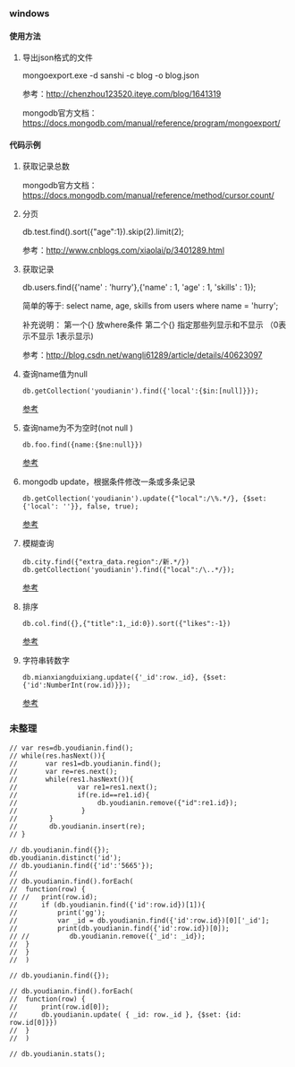 ### windows

#### 使用方法

1. 导出json格式的文件

    mongoexport.exe -d sanshi -c blog -o blog.json
    
    参考：http://chenzhou123520.iteye.com/blog/1641319
    
    mongodb官方文档：https://docs.mongodb.com/manual/reference/program/mongoexport/
    
    
#### 代码示例

1. 获取记录总数

    mongodb官方文档：https://docs.mongodb.com/manual/reference/method/cursor.count/
    
2. 分页

    db.test.find().sort({"age":1}).skip(2).limit(2);
    
    参考：http://www.cnblogs.com/xiaolai/p/3401289.html
    
3. 获取记录

    db.users.find({'name' : 'hurry'},{'name' : 1, 'age' : 1, 'skills' : 1});
    
    简单的等于: select name, age, skills from users where name = 'hurry';
    
    补充说明： 第一个{} 放where条件 第二个{} 指定那些列显示和不显示 （0表示不显示 1表示显示)
    
    参考：http://blog.csdn.net/wangli61289/article/details/40623097
    
4. 查询name值为null

    ````
    db.getCollection('youdianin').find({'local':{$in:[null]}});
    ````
    [参考](http://blog.csdn.net/xiaojin21cen/article/details/40504753)
    
5. 查询name为不为空时(not null )

    ````
    db.foo.find({name:{$ne:null}})
    ````
    [参考](http://blog.csdn.net/xiaojin21cen/article/details/40504753)
    
5. mongodb update，根据条件修改一条或多条记录
   
    ````
    db.getCollection('youdianin').update({"local":/\%.*/}, {$set: {'local': ''}}, false, true);
    ````
    [参考](http://y-zjx.iteye.com/blog/1299880)
   
6. 模糊查询

    ````
    db.city.find({"extra_data.region":/新.*/})
    db.getCollection('youdianin').find({"local":/\..*/});
    ````
    [参考](http://blog.csdn.net/zhouyan8603/article/details/6825834)
    
7. 排序

    ````
    db.col.find({},{"title":1,_id:0}).sort({"likes":-1})
    ````
    [参考](http://www.runoob.com/mongodb/mongodb-sort.html)
    
8. 字符串转数字

    ````
    db.mianxiangduixiang.update({'_id':row._id}, {$set: {'id':NumberInt(row.id)}});
    ````
    [参考](http://www.111cn.net/database/MongoDB/98387.htm)
    
### 未整理

````
// var res=db.youdianin.find();
// while(res.hasNext()){
//       var res1=db.youdianin.find(); 
//       var re=res.next();
//       while(res1.hasNext()){
//               var re1=res1.next();
//               if(re.id==re1.id){ 
//                    db.youdianin.remove({"id":re1.id}); 
//                }
//        } 
//        db.youdianin.insert(re); 
// }

// db.youdianin.find({});
db.youdianin.distinct('id');
// db.youdianin.find({'id':'5665'});
// 
// db.youdianin.find().forEach( 
//  function(row) {
// //   print(row.id);
//      if (db.youdianin.find({'id':row.id})[1]){
//          print('gg');
//          var _id = db.youdianin.find({'id':row.id})[0]['_id'];
//          print(db.youdianin.find({'id':row.id})[0]);
// //          db.youdianin.remove({'_id': _id});
//  }
//  }
//  )

// db.youdianin.find({});

// db.youdianin.find().forEach( 
//  function(row) {
//      print(row.id[0]);
//      db.youdianin.update( { _id: row._id }, {$set: {id: row.id[0]}})
//  }
//  )

// db.youdianin.stats();
````
